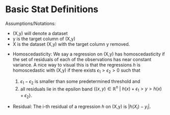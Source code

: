 # Basic Stat Definitions

Assumptions/Notations:
* (X,y) will denote a dataset
* y is the target column of (X,y) 
* X is the dataset (X,y) with the target column y removed.

- Homoscedasticity: We say a regression on (X,y) has homoscedasticity if the set of residuals of each of the observations has near constant variance.
A nice way to visual this is that the regressions $h$ is homoscedastic with (X,y) if there exists $\epsilon_1>\epsilon_2>0$ such that 
    1. $\epsilon_1- \epsilon_2$ is smaller than some predetermined threshold and 
    2. all residuals lie in the epsilon band $\{(x,y) \in \mathbb{R}^n~|~ h(x)+ \epsilon_1 > y > h(x)+\epsilon_2\}$.

- Residual: The i-th residual of a regression $h$ on (X,y) is $|h(X_i)-y_i|$.  